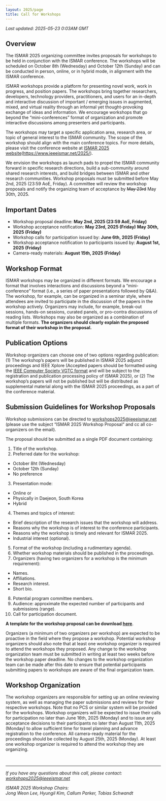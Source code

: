 ```yaml
---
layout: 2025/page
title: Call for Workshops
---
```

*Last updated: 2025-05-23 0:03AM GMT*

## Overview
The ISMAR 2025 organizing committee invites proposals for workshops to be held in conjunction with the ISMAR conference. The workshops will be scheduled on October 8th (Wednesday) and October 12th (Sunday) and can be conducted in person, online, or in hybrid mode, in alignment with the ISMAR conference.

ISMAR workshops provide a platform for presenting novel work, work in progress, and position papers. The workshops bring together researchers, developers, technology providers, practitioners, and users for an in-depth and interactive discussion of important / emerging issues in augmented, mixed, and virtual reality through an informal yet thought-provoking exchange of ideas and information. We encourage workshops that go beyond the “mini-conferences” format of organization and promote interactive discussions among presenters and participants.

The workshops may target a specific application area, research area, or topic of general interest to the ISMAR community. The scope of the workshop should align with the main conference topics. For more details, please visit the conference website at [ISMAR 2025 website](https://www.ieeeismar.net/2025/)(https://www.ieeeismar.net/2025/).

We envision the workshops as launch pads to propel the ISMAR community forward in specific research directions, build a sub-community around shared research interests, and build bridges between ISMAR and other research communities.
Workshop proposals must be submitted before May 2nd, 2025 (23:59 AoE, Friday). A committee will review the workshop proposals and notify the organizing team of acceptance by ~~May 23rd~~ May 30th, 2025.


## Important Dates

- Workshop proposal deadline: **May 2nd, 2025 (23:59 AoE, Friday)**
- Workshop acceptance notification: <strong class="passed-deadline">**May 23rd, 2025 (Friday)**</strong> **May 30th, 2025 (Friday)**
- Workshop calls for participation issued by: **June 6th, 2025 (Friday)**
- Workshop acceptance notification to participants issued by: **August 1st, 2025 (Friday)**
- Camera-ready materials: **August 15th, 2025 (Friday)**

## Workshop Format

ISMAR workshops may be organized in different formats.  We encourage a format that involves interactions and discussions beyond a “mini-conference” format (i.e., a series of paper presentations followed by Q&A).  The workshop, for example, can be organized in a seminar style, where attendees are invited to participate in the discussion of the papers in the workshop actively.  Organizers may include, for example, break-out sessions, hands-on sessions, curated panels, or pro-contra discussions of reading lists. Workshops may also be organized as a combination of multiple formats. **The organizers should clearly explain the proposed format of their workshop in the proposal.**

## Publication Options

Workshop organizers can choose one of two options regarding publication: (1) The workshop’s papers will be published in ISMAR 2025 adjunct proceedings and IEEE Xplore (Accepted papers should be formatted using the [IEEE Computer Society VGTC format](https://tc.computer.org/vgtc/publications/conference/) and will be subject to the registration and publication processing policy of ISMAR 2025), or (2) The workshop’s papers will not be published but will be distributed as supplemental material along with the ISMAR 2025 proceedings, as a part of the conference material.

## Submission Guidelines for Workshop Proposals

Workshop submissions can be directed to workshops2025@ieeeismar.net (please use the subject “ISMAR 2025 Workshop Proposal“ and cc all co-organizers on the email).

The proposal should be submitted as a single PDF document containing:

1. Title of the workshop.
2. Preferred date for the workshop:
- October 8ht (Wednesday)
- October 12th (Sunday)
- No preference
3. Presentation mode:
- Online or
- Physically in Daejeon, South Korea
- Hybrid
4. Themes and topics of interest:
- Brief description of the research issues that the workshop will address.
- Reasons why the workshop is of interest to the conference participants.
- Reasons why the workshop is timely and relevant for ISMAR 2025.
- Industrial interest (optional).
5. Format of the workshop (including a rudimentary agenda).
6. Whether workshop materials should be published in the proceedings.
7. Organizers (having two organizers for a workshop is the minimum requirement):
- Names.
- Affiliations.
- Research interest.
- Short bio.
8. Potential program committee members.
9. Audience: approximate the expected number of participants and submissions (range).
10. Call for participation document.

**A template for the workshop proposal can be download [here](/2025/files/ISMAR_2025_Workshop_Proposal.docx)**.

Organizers (a minimum of two organizers per workshop) are expected to be proactive in the field where they propose a workshop. Potential workshop organizers should also note that at least one workshop organizer is required to attend the workshops they proposed. Any change to the workshop organization team must be submitted in writing at least two weeks before the workshop paper deadline. No changes to the workshop organization team can be made after this date to ensure that potential participants submitting papers to workshops are aware of the final organization team.

## Workshop Organization

The workshop organizers are responsible for setting up an online reviewing system, as well as managing the paper submissions and reviews for their respective workshops.  Note that no PCS or similar system will be provided for the workshops.
Workshop organizers will be expected to issue their calls for participation no later than June 16th, 2025 (Monday) and to issue any acceptance decisions to their participants no later than August 11th, 2025 (Monday) to allow sufficient time for travel planning and advance registration to the conference. All camera-ready material for the proceedings should be collected by August 25th, 2025 (Monday).
At least one workshop organizer is required to attend the workshop they are organizing.

<br>

---

*If you have any questions about this call, please contact: workshops2025@ieeeismar.net*

*ISMAR 2025 Workshop Chairs:<br>Jong Weon Lee, Hyungil Kim, Callum Parker, Tobias Schwandt*